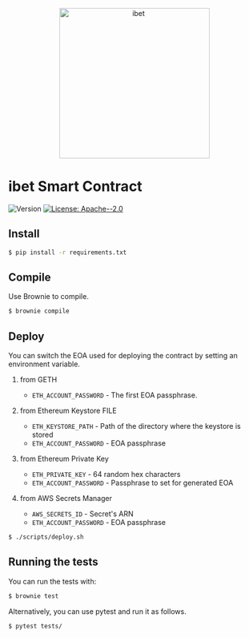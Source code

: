 <p align='center'>
  <img alt="ibet" src="https://user-images.githubusercontent.com/963333/71672471-6383c080-2db9-11ea-85b6-8815519652ec.png" width="300"/>
</p>

# ibet Smart Contract

<p>
  <img alt="Version" src="https://img.shields.io/badge/version-1.1-blue.svg?cacheSeconds=2592000" />
  <a href="#" target="_blank">
    <img alt="License: Apache--2.0" src="https://img.shields.io/badge/License-Apache--2.0-yellow.svg" />
  </a>
</p>


## Install
```bash
$ pip install -r requirements.txt
```

## Compile
Use Brownie to compile.

```bash
$ brownie compile
```

## Deploy

You can switch the EOA used for deploying the contract by setting an environment variable.

1. from GETH
    * `ETH_ACCOUNT_PASSWORD` - The first EOA passphrase.

2. from Ethereum Keystore FILE
    * `ETH_KEYSTORE_PATH` - Path of the directory where the keystore is stored
    * `ETH_ACCOUNT_PASSWORD` - EOA passphrase

3. from Ethereum Private Key
    * `ETH_PRIVATE_KEY` - 64 random hex characters
    * `ETH_ACCOUNT_PASSWORD` - Passphrase to set for generated EOA

4. from AWS Secrets Manager
    * `AWS_SECRETS_ID` - Secret's ARN
    * `ETH_ACCOUNT_PASSWORD` - EOA passphrase

```bash
$ ./scripts/deploy.sh
```

## Running the tests

You can run the tests with:
```bash
$ brownie test
```

Alternatively, you can use pytest and run it as follows.
```bash
$ pytest tests/
```
